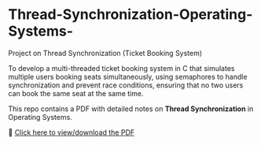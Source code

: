 # Thread-Synchronization-Operating-Systems-
Project on Thread Synchronization (Ticket Booking System)


To develop a multi-threaded ticket booking system in C that simulates multiple users booking seats simultaneously, using semaphores to handle synchronization and prevent race conditions, ensuring that no two users can book the same seat at the same time.




This repo contains a PDF with detailed notes on **Thread Synchronization** in Operating Systems.

📄 [Click here to view/download the PDF](./ThreadSynchronization.pdf)
